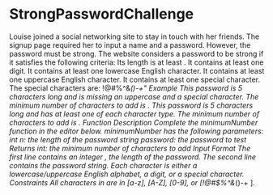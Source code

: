 # StrongPasswordChallenge
Louise joined a social networking site to stay in touch with her friends. The signup page required her to input a name and a password. However, the password must be strong. The website considers a password to be strong if it satisfies the following criteria:  Its length is at least . It contains at least one digit. It contains at least one lowercase English character. It contains at least one uppercase English character. It contains at least one special character. The special characters are: !@#$%^&amp;*()-+ She typed a random string of length  in the password field but wasn't sure if it was strong. Given the string she typed, can you find the minimum number of characters she must add to make her password strong?  Note: Here's the set of types of characters in a form you can paste in your solution:  numbers = "0123456789" lower_case = "abcdefghijklmnopqrstuvwxyz" upper_case = "ABCDEFGHIJKLMNOPQRSTUVWXYZ" special_characters = "!@#$%^&amp;*()-+" Example   This password is 5 characters long and is missing an uppercase and a special character. The minimum number of characters to add is .   This password is 5 characters long and has at least one of each character type. The minimum number of characters to add is .  Function Description  Complete the minimumNumber function in the editor below.  minimumNumber has the following parameters:  int n: the length of the password string password: the password to test Returns  int: the minimum number of characters to add Input Format  The first line contains an integer , the length of the password.  The second line contains the password string. Each character is either a lowercase/uppercase English alphabet, a digit, or a special character.  Constraints  All characters in  are in [a-z], [A-Z], [0-9], or [!@#$%^&amp;*()-+ ].
